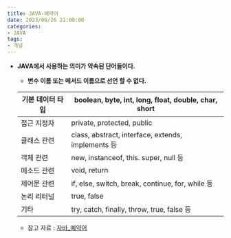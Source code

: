 ```yaml
---
title: JAVA-예약어
date: 2023/06/26 21:00:00
categories:
- JAVA
tags:
- 개념
---
```


- **JAVA에서 사용하는 의미가 약속된 단어들이다.**
    - **변수 이름 또는 메서드 이름으로 선언 할 수 없다.**
    
    | 기본 데이터 타입 | boolean, byte, int, long, float, double, char, short |
    | --- | --- |
    | 접근 지정자 | private, protected, public |
    | 클래스 관련 | class, abstract, interface, extends, implements 등 |
    | 객체 관련 | new, instanceof, this. super, null 등 |
    | 메소드 관련 | void, return |
    | 제어문 관련 | if, else, switch, break, continue, for, while 등 |
    | 논리 리터널 | true, false |
    | 기타 | try, catch, finally, throw, true, false 등 |
    - 참고 자료 : [자바_예약어](http://wiki.hash.kr/index.php/%EC%9E%90%EB%B0%94_%EC%98%88%EC%95%BD%EC%96%B4)